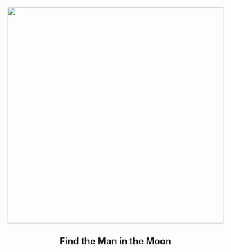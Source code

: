 
<p align="center"><img src="https://apod.nasa.gov/apod/image/2409/ManInMoon_Caxete_1080.jpg" width="500" height="500"></p>
<h2 align="center"> Find the Man in the Moon </h2>
